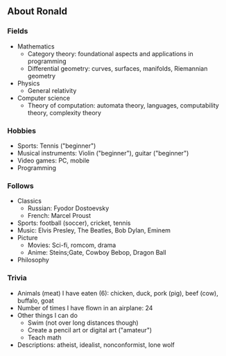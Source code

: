 ## About Ronald

### Fields

- Mathematics
  - Category theory: foundational aspects and applications in programming
  - Differential geometry: curves, surfaces, manifolds, Riemannian geometry
- Physics
  - General relativity
- Computer science
  - Theory of computation: automata theory, languages, computability theory, complexity theory

### Hobbies

- Sports: Tennis ("beginner")
- Musical instruments: Violin ("beginner"), guitar ("beginner")
- Video games: PC, mobile
- Programming

### Follows

- Classics
  - Russian: Fyodor Dostoevsky
  - French: Marcel Proust
- Sports: football (soccer), cricket, tennis
- Music: Elvis Presley, The Beatles, Bob Dylan, Eminem
- Picture
  - Movies: Sci-fi, romcom, drama
  - Anime: Steins;Gate, Cowboy Bebop, Dragon Ball
- Philosophy

### Trivia

- Animals (meat) I have eaten (6): chicken, duck, pork (pig), beef (cow), buffalo, goat
- Number of times I have flown in an airplane: 24
- Other things I can do
  - Swim (not over long distances though)
  - Create a pencil art or digital art ("amateur")
  - Teach math
- Descriptions: atheist, idealist, nonconformist, lone wolf

